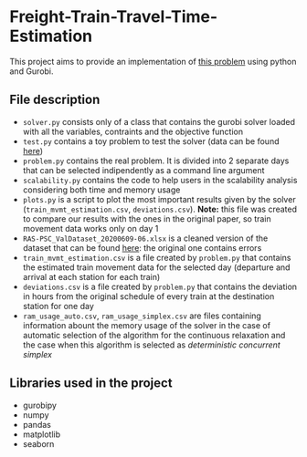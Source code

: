 # Freight-Train-Travel-Time-Estimation
This project aims to provide an implementation of [this problem](https://www.sciencedirect.com/science/article/pii/S0377221721007207) using python and Gurobi.

## File description
- `solver.py` consists only of a class that contains the gurobi solver loaded with all the variables, contraints and the objective function
- `test.py` contains a toy problem to test the solver (data can be found [here](https://higherlogicdownload.s3.amazonaws.com/INFORMS/e52cec4c-eedb-4c3b-a379-8408d89f8fc9/UploadedImages/Problem_Solving/2020_Competition/RAS-PSC_ToyProb_20200522.xlsx))
- `problem.py` contains the real problem. It is divided into 2 separate days that can be selected indipendently as a command line argument
- `scalability.py` contains the code to help users in the scalability analysis considering both time and memory usage
- `plots.py` is a script to plot the most important results given by the solver (`train_mvmt_estimation.csv`, `deviations.csv`). **Note:** this file was created to compare our results with the ones in the original paper, so train movement data works only on day 1
- `RAS-PSC_ValDataset_20200609-06.xlsx` is a cleaned version of the dataset that can be found [here](https://connect.informs.org/railway-applications/new-item3/problem-solving-competition682/problem-solving-competition681311): the original one contains errors
- `train_mvmt_estimation.csv` is a file created by `problem.py` that contains the estimated train movement data for the selected day (departure and arrival at each station for each train)
- `deviations.csv` is a file created by `problem.py` that contains the deviation in hours from the original schedule of every train at the destination station for one day
- `ram_usage_auto.csv`, `ram_usage_simplex.csv` are files containing information abount the memory usage of the solver in the case of automatic selection of the algorithm for the continuous relaxation and the case when this algorithm is selected as *deterministic concurrent simplex*

## Libraries used in the project
- gurobipy
- numpy
- pandas
- matplotlib
- seaborn